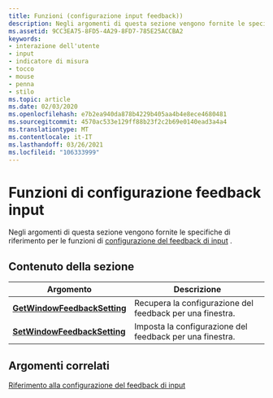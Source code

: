 ```yaml
---
title: Funzioni (configurazione input feedback))
description: Negli argomenti di questa sezione vengono fornite le specifiche di riferimento per le funzioni di configurazione del feedback di input.
ms.assetid: 9CC3EA75-8FD5-4A29-8FD7-785E25ACCBA2
keywords:
- interazione dell'utente
- input
- indicatore di misura
- tocco
- mouse
- penna
- stilo
ms.topic: article
ms.date: 02/03/2020
ms.openlocfilehash: e7b2ea940da878b4229b405aa4b4e8ece4680481
ms.sourcegitcommit: 4570ac533e129ff88b23f2c2b69e0140ead3a4a4
ms.translationtype: MT
ms.contentlocale: it-IT
ms.lasthandoff: 03/26/2021
ms.locfileid: "106333999"
---
```

# <a name="input-feedback-configuration-functions"></a>Funzioni di configurazione feedback input

Negli argomenti di questa sezione vengono fornite le specifiche di riferimento per le funzioni di [configurazione del feedback di input](input-feedback-configuration-portal.md) .

## <a name="in-this-section"></a>Contenuto della sezione

| Argomento                                                                   | Descrizione                                                   |
|-------------------------------------------------------------------------|---------------------------------------------------------------|
| [**GetWindowFeedbackSetting**](/windows/win32/api/Winuser/nf-winuser-getwindowfeedbacksetting)<br/> | Recupera la configurazione del feedback per una finestra.<br/> |
| [**SetWindowFeedbackSetting**](/windows/win32/api/Winuser/nf-winuser-setwindowfeedbacksetting)<br/> | Imposta la configurazione del feedback per una finestra.<br/>      |

## <a name="related-topics"></a>Argomenti correlati

[Riferimento alla configurazione del feedback di input](input-feedback-configuration-reference.md)
